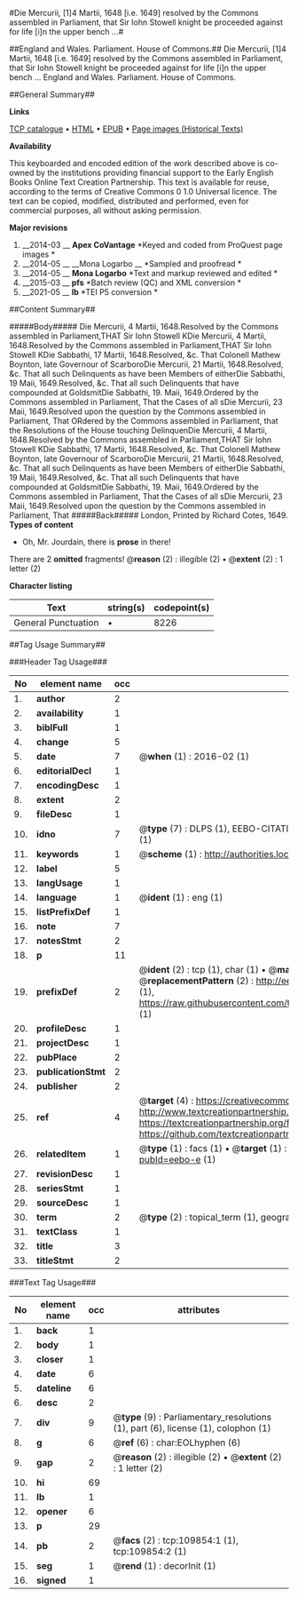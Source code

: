 #Die Mercurii, [1]4 Martii, 1648 [i.e. 1649] resolved by the Commons assembled in Parliament, that Sir Iohn Stowell knight be proceeded against for life [i]n the upper bench ...#

##England and Wales. Parliament. House of Commons.##
Die Mercurii, [1]4 Martii, 1648 [i.e. 1649] resolved by the Commons assembled in Parliament, that Sir Iohn Stowell knight be proceeded against for life [i]n the upper bench ...
England and Wales. Parliament. House of Commons.

##General Summary##

**Links**

[TCP catalogue](http://www.ota.ox.ac.uk/tcp/)  • 
[HTML](http://tei.it.ox.ac.uk/tcp/Texts-HTML/free/A38/A38274.html)  • 
[EPUB](http://tei.it.ox.ac.uk/tcp/Texts-EPUB/free/A38/A38274.epub) • 
[Page images (Historical Texts)](https://historicaltexts.jisc.ac.uk/eebo-26916159e)

**Availability**

This keyboarded and encoded edition of the work described above is co-owned by the
    institutions providing financial support to the Early English Books Online Text Creation
    Partnership. This text is available for reuse, according to the terms of  Creative Commons 0 1.0 Universal
    licence. The text can be copied, modified, distributed and performed, even for commercial
    purposes, all without asking permission.

**Major revisions**

1. __2014-03 __ __Apex CoVantage__ *Keyed and coded from ProQuest page images *
1. __2014-05 __ __Mona Logarbo __ *Sampled and proofread *
1. __2014-05 __ __Mona Logarbo__ *Text and markup reviewed and edited *
1. __2015-03 __ __pfs__ *Batch review (QC) and XML conversion *
1. __2021-05 __ __lb__ *TEI P5 conversion *

##Content Summary##

#####Body#####
Die Mercurii, 4 Martii, 1648.Resolved by the Commons assembled in Parliament,THAT Sir Iohn Stowell KDie Mercurii, 4 Martii, 1648.Resolved by the Commons assembled in Parliament,THAT Sir Iohn Stowell KDie Sabbathi, 17 Martii, 1648.Resolved, &c. That Colonell Mathew Boynton, late Governour of ScarboroDie Mercurii, 21 Martii, 1648.Resolved, &c. That all such Delinquents as have been Members of eitherDie Sabbathi, 19 Maii, 1649.Resolved, &c. That all such Delinquents that have compounded at GoldsmitDie Sabbathi, 19. Maii, 1649.Ordered by the Commons assembled in Parliament, That the Cases of all sDie Mercurii, 23 Maii, 1649.Resolved upon the question by the Commons assembled in Parliament, That ORdered by the Commons assembled in Parliament, that the Resolutions of the House touching DelinquenDie Mercurii, 4 Martii, 1648.Resolved by the Commons assembled in Parliament,THAT Sir Iohn Stowell KDie Sabbathi, 17 Martii, 1648.Resolved, &c. That Colonell Mathew Boynton, late Governour of ScarboroDie Mercurii, 21 Martii, 1648.Resolved, &c. That all such Delinquents as have been Members of eitherDie Sabbathi, 19 Maii, 1649.Resolved, &c. That all such Delinquents that have compounded at GoldsmitDie Sabbathi, 19. Maii, 1649.Ordered by the Commons assembled in Parliament, That the Cases of all sDie Mercurii, 23 Maii, 1649.Resolved upon the question by the Commons assembled in Parliament, That 
#####Back#####
London, Printed by Richard Cotes, 1649.
**Types of content**

  * Oh, Mr. Jourdain, there is **prose** in there!

There are 2 **omitted** fragments! 
 @__reason__ (2) : illegible (2)  •  @__extent__ (2) : 1 letter (2)

**Character listing**


|Text|string(s)|codepoint(s)|
|---|---|---|
|General Punctuation|•|8226|

##Tag Usage Summary##

###Header Tag Usage###

|No|element name|occ|attributes|
|---|---|---|---|
|1.|__author__|2||
|2.|__availability__|1||
|3.|__biblFull__|1||
|4.|__change__|5||
|5.|__date__|7| @__when__ (1) : 2016-02 (1)|
|6.|__editorialDecl__|1||
|7.|__encodingDesc__|1||
|8.|__extent__|2||
|9.|__fileDesc__|1||
|10.|__idno__|7| @__type__ (7) : DLPS (1), EEBO-CITATION (1), VID (1), EEBO-PROQUEST (1), STC (2), OCLC (1)|
|11.|__keywords__|1| @__scheme__ (1) : http://authorities.loc.gov/ (1)|
|12.|__label__|5||
|13.|__langUsage__|1||
|14.|__language__|1| @__ident__ (1) : eng (1)|
|15.|__listPrefixDef__|1||
|16.|__note__|7||
|17.|__notesStmt__|2||
|18.|__p__|11||
|19.|__prefixDef__|2| @__ident__ (2) : tcp (1), char (1)  •  @__matchPattern__ (2) : ([0-9\-]+):([0-9IVX]+) (1), (.+) (1)  •  @__replacementPattern__ (2) : http://eebo.chadwyck.com/downloadtiff?vid=$1&page=$2 (1), https://raw.githubusercontent.com/textcreationpartnership/Texts/master/tcpchars.xml#$1 (1)|
|20.|__profileDesc__|1||
|21.|__projectDesc__|1||
|22.|__pubPlace__|2||
|23.|__publicationStmt__|2||
|24.|__publisher__|2||
|25.|__ref__|4| @__target__ (4) : https://creativecommons.org/publicdomain/zero/1.0/ (1), http://www.textcreationpartnership.org/docs/. (1), https://textcreationpartnership.org/faq/#faq05 (1), https://github.com/textcreationpartnership (1)|
|26.|__relatedItem__|1| @__type__ (1) : facs (1)  •  @__target__ (1) : https://data.historicaltexts.jisc.ac.uk/view?pubId=eebo-e (1)|
|27.|__revisionDesc__|1||
|28.|__seriesStmt__|1||
|29.|__sourceDesc__|1||
|30.|__term__|2| @__type__ (2) : topical_term (1), geographic_name (1)|
|31.|__textClass__|1||
|32.|__title__|3||
|33.|__titleStmt__|2||


###Text Tag Usage###

|No|element name|occ|attributes|
|---|---|---|---|
|1.|__back__|1||
|2.|__body__|1||
|3.|__closer__|1||
|4.|__date__|6||
|5.|__dateline__|6||
|6.|__desc__|2||
|7.|__div__|9| @__type__ (9) : Parliamentary_resolutions (1), part (6), license (1), colophon (1)|
|8.|__g__|6| @__ref__ (6) : char:EOLhyphen (6)|
|9.|__gap__|2| @__reason__ (2) : illegible (2)  •  @__extent__ (2) : 1 letter (2)|
|10.|__hi__|69||
|11.|__lb__|1||
|12.|__opener__|6||
|13.|__p__|29||
|14.|__pb__|2| @__facs__ (2) : tcp:109854:1 (1), tcp:109854:2 (1)|
|15.|__seg__|1| @__rend__ (1) : decorInit (1)|
|16.|__signed__|1||
